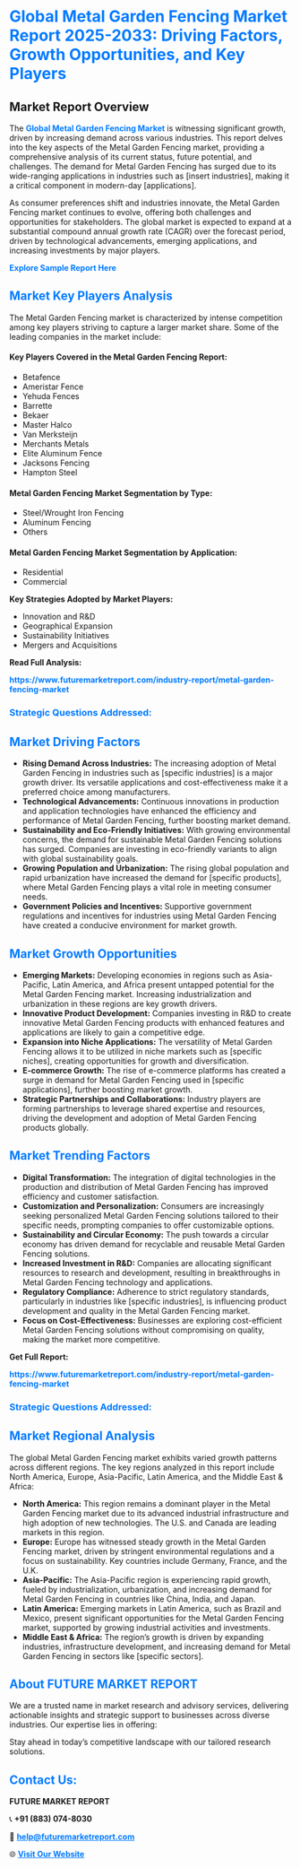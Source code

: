 <h1 style="color: #007BFF;">Global Metal Garden Fencing Market Report 2025-2033: Driving Factors, Growth Opportunities, and Key Players</h1>

<section id="overview">
<h2>Market Report Overview</h2>
<p>The <a href="https://www.futuremarketreport.com/industry-report/metal-garden-fencing-market" style="color: #007BFF; text-decoration: none;"><strong>Global Metal Garden Fencing Market</strong></a> is witnessing significant growth, driven by increasing demand across various industries. This report delves into the key aspects of the Metal Garden Fencing market, providing a comprehensive analysis of its current status, future potential, and challenges. The demand for Metal Garden Fencing has surged due to its wide-ranging applications in industries such as [insert industries], making it a critical component in modern-day [applications].</p>
<p>As consumer preferences shift and industries innovate, the Metal Garden Fencing market continues to evolve, offering both challenges and opportunities for stakeholders. The global market is expected to expand at a substantial compound annual growth rate (CAGR) over the forecast period, driven by technological advancements, emerging applications, and increasing investments by major players.</p>
</section>

<section id="overview">
<p><a href="https://www.futuremarketreport.com/request-sample/reportId=60984" style="color: #007BFF; text-decoration: none;"><strong>Explore Sample Report Here</strong></a></p>
</section>

<section id="key-players">
<h2 style="color: #007BFF;">Market Key Players Analysis</h2>
<p>The Metal Garden Fencing market is characterized by intense competition among key players striving to capture a larger market share. Some of the leading companies in the market include:</p>
<h4>Key Players Covered in the Metal Garden Fencing Report:</h4>
<ul><li>Betafence</li><li>Ameristar Fence</li><li>Yehuda Fences</li><li>Barrette</li><li>Bekaer</li><li>Master Halco</li><li>Van Merksteijn</li><li>Merchants Metals</li><li>Elite Aluminum Fence</li><li>Jacksons Fencing</li><li>Hampton Steel</li></ul>
<h4>Metal Garden Fencing Market Segmentation by Type:</h4>
<ul><li>Steel/Wrought Iron Fencing</li><li>Aluminum Fencing</li><li>Others</li></ul>

<h4>Metal Garden Fencing Market Segmentation by Application:</h4>
<ul><li>Residential</li><li>Commercial</li></ul>
<p><strong>Key Strategies Adopted by Market Players:</strong></p>
<ul>
<li>Innovation and R&D</li>
<li>Geographical Expansion</li>
<li>Sustainability Initiatives</li>
<li>Mergers and Acquisitions</li>
</ul>
</section>

<section>
<p><strong>Read Full Analysis: </strong></p><a href="https://www.futuremarketreport.com/industry-report/metal-garden-fencing-market" style="color: #007BFF; text-decoration: none;"><strong>https://www.futuremarketreport.com/industry-report/metal-garden-fencing-market</strong></a>
<h3 style="color: #007BFF;">Strategic Questions Addressed:</h3>
</section>

<section id="driving-factors">
<h2 style="color: #007BFF;">Market Driving Factors</h2>
<ul>
<li><strong>Rising Demand Across Industries:</strong> The increasing adoption of Metal Garden Fencing in industries such as [specific industries] is a major growth driver. Its versatile applications and cost-effectiveness make it a preferred choice among manufacturers.</li>
<li><strong>Technological Advancements:</strong> Continuous innovations in production and application technologies have enhanced the efficiency and performance of Metal Garden Fencing, further boosting market demand.</li>
<li><strong>Sustainability and Eco-Friendly Initiatives:</strong> With growing environmental concerns, the demand for sustainable Metal Garden Fencing solutions has surged. Companies are investing in eco-friendly variants to align with global sustainability goals.</li>
<li><strong>Growing Population and Urbanization:</strong> The rising global population and rapid urbanization have increased the demand for [specific products], where Metal Garden Fencing plays a vital role in meeting consumer needs.</li>
<li><strong>Government Policies and Incentives:</strong> Supportive government regulations and incentives for industries using Metal Garden Fencing have created a conducive environment for market growth.</li>
</ul>
</section>

<section id="growth-opportunities">
<h2 style="color: #007BFF;">Market Growth Opportunities</h2>
<ul>
<li><strong>Emerging Markets:</strong> Developing economies in regions such as Asia-Pacific, Latin America, and Africa present untapped potential for the Metal Garden Fencing market. Increasing industrialization and urbanization in these regions are key growth drivers.</li>
<li><strong>Innovative Product Development:</strong> Companies investing in R&D to create innovative Metal Garden Fencing products with enhanced features and applications are likely to gain a competitive edge.</li>
<li><strong>Expansion into Niche Applications:</strong> The versatility of Metal Garden Fencing allows it to be utilized in niche markets such as [specific niches], creating opportunities for growth and diversification.</li>
<li><strong>E-commerce Growth:</strong> The rise of e-commerce platforms has created a surge in demand for Metal Garden Fencing used in [specific applications], further boosting market growth.</li>
<li><strong>Strategic Partnerships and Collaborations:</strong> Industry players are forming partnerships to leverage shared expertise and resources, driving the development and adoption of Metal Garden Fencing products globally.</li>
</ul>
</section>

<section id="trending-factors">
<h2 style="color: #007BFF;">Market Trending Factors</h2>
<ul>
<li><strong>Digital Transformation:</strong> The integration of digital technologies in the production and distribution of Metal Garden Fencing has improved efficiency and customer satisfaction.</li>
<li><strong>Customization and Personalization:</strong> Consumers are increasingly seeking personalized Metal Garden Fencing solutions tailored to their specific needs, prompting companies to offer customizable options.</li>
<li><strong>Sustainability and Circular Economy:</strong> The push towards a circular economy has driven demand for recyclable and reusable Metal Garden Fencing solutions.</li>
<li><strong>Increased Investment in R&D:</strong> Companies are allocating significant resources to research and development, resulting in breakthroughs in Metal Garden Fencing technology and applications.</li>
<li><strong>Regulatory Compliance:</strong> Adherence to strict regulatory standards, particularly in industries like [specific industries], is influencing product development and quality in the Metal Garden Fencing market.</li>
<li><strong>Focus on Cost-Effectiveness:</strong> Businesses are exploring cost-efficient Metal Garden Fencing solutions without compromising on quality, making the market more competitive.</li>
</ul>
</section>

<section>
<p><strong>Get Full Report: </strong></p><a href="https://www.futuremarketreport.com/industry-report/metal-garden-fencing-market" style="color: #007BFF; text-decoration: none;"><strong>https://www.futuremarketreport.com/industry-report/metal-garden-fencing-market</strong></a>
<h3 style="color: #007BFF;">Strategic Questions Addressed:</h3>
</section>


<section id="regional-analysis">
<h2 style="color: #007BFF;">Market Regional Analysis</h2>
<p>The global Metal Garden Fencing market exhibits varied growth patterns across different regions. The key regions analyzed in this report include North America, Europe, Asia-Pacific, Latin America, and the Middle East & Africa:</p>
<ul>
<li><strong>North America:</strong> This region remains a dominant player in the Metal Garden Fencing market due to its advanced industrial infrastructure and high adoption of new technologies. The U.S. and Canada are leading markets in this region.</li>
<li><strong>Europe:</strong> Europe has witnessed steady growth in the Metal Garden Fencing market, driven by stringent environmental regulations and a focus on sustainability. Key countries include Germany, France, and the U.K.</li>
<li><strong>Asia-Pacific:</strong> The Asia-Pacific region is experiencing rapid growth, fueled by industrialization, urbanization, and increasing demand for Metal Garden Fencing in countries like China, India, and Japan.</li>
<li><strong>Latin America:</strong> Emerging markets in Latin America, such as Brazil and Mexico, present significant opportunities for the Metal Garden Fencing market, supported by growing industrial activities and investments.</li>
<li><strong>Middle East & Africa:</strong> The region’s growth is driven by expanding industries, infrastructure development, and increasing demand for Metal Garden Fencing in sectors like [specific sectors].</li>
</ul>
</section>

<footer>
<h2 style="color: #007BFF;">About FUTURE MARKET REPORT</h2>
<p>We are a trusted name in market research and advisory services, delivering actionable insights and strategic support to businesses across diverse industries. Our expertise lies in offering:</p>

<p>Stay ahead in today’s competitive landscape with our tailored research solutions.</p>

<h2 style="color: #007BFF;">Contact Us:</h2>
<p><strong>FUTURE MARKET REPORT</strong></p>
<p>📞 <strong>+91 (883) 074-8030</strong></p>
<p>📧 <strong><a href="mailto:help@futuremarketreport.com" style="color: #007BFF;">help@futuremarketreport.com</a></strong></p>
<p>🌐 <strong><a href="https://www.futuremarketreport.com/" style="color: #007BFF;">Visit Our Website</a></strong></p>
</footer>
